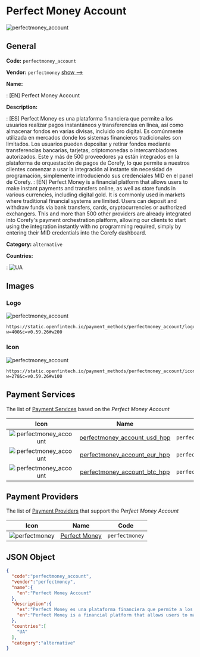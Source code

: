 
# Perfect Money Account 
![perfectmoney_account](https://static.openfintech.io/payment_methods/perfectmoney_account/logo.png?w=400&c=v0.59.26#w200)  

## General 
**Code:** `perfectmoney_account` 
 
**Vendor:** `perfectmoney` [show -->](/vendors/perfectmoney/) 
 
**Name:** 
 
:	[EN] Perfect Money Account 
 
**Description:** 
 
: [ES] Perfect Money es una plataforma financiera que permite a los usuarios realizar pagos instantáneos y transferencias en línea, así como almacenar fondos en varias divisas, incluido oro digital. Es comúnmente utilizada en mercados donde los sistemas financieros tradicionales son limitados. Los usuarios pueden depositar y retirar fondos mediante transferencias bancarias, tarjetas, criptomonedas o intercambiadores autorizados. Este y más de 500 proveedores ya están integrados en la plataforma de orquestación de pagos de Corefy, lo que permite a nuestros clientes comenzar a usar la integración al instante sin necesidad de programación, simplemente introduciendo sus credenciales MID en el panel de Corefy. 
: [EN] Perfect Money is a financial platform that allows users to make instant payments and transfers online, as well as store funds in various currencies, including digital gold. It is commonly used in markets where traditional financial systems are limited. Users can deposit and withdraw funds via bank transfers, cards, cryptocurrencies or authorized exchangers. This and more than 500 other providers are already integrated into Corefy's payment orchestration platform, allowing our clients to start using the integration instantly with no programming required, simply by entering their MID credentials into the Corefy dashboard. 
 
**Category:** `alternative` 
 
**Countries:** 
 
:	![UA](https://cdnjs.cloudflare.com/ajax/libs/flag-icon-css/3.3.0/flags/4x3/ua.svg#w24)  

## Images 

### Logo 
![perfectmoney_account](https://static.openfintech.io/payment_methods/perfectmoney_account/logo.png?w=400&c=v0.59.26#w200)  

```
https://static.openfintech.io/payment_methods/perfectmoney_account/logo.png?w=400&c=v0.59.26#w200
```  

### Icon 
![perfectmoney_account](https://static.openfintech.io/payment_methods/perfectmoney_account/icon.svg?w=278&c=v0.59.26#w100)  

```
https://static.openfintech.io/payment_methods/perfectmoney_account/icon.svg?w=278&c=v0.59.26#w100
```  

## Payment Services 
 
The list of [Payment Services](/payment-services/) based on the _Perfect Money Account_ 

|Icon|Name|Code| 
|:---:|:---:|:---:| 
|![perfectmoney_account](https://static.openfintech.io/payment_methods/perfectmoney_account/icon.svg?w=278&c=v0.59.26#w100) |[perfectmoney_account_usd_hpp](/payment-services/perfectmoney_account_usd_hpp/)|`perfectmoney_account_usd_hpp`| 
|![perfectmoney_account](https://static.openfintech.io/payment_methods/perfectmoney_account/icon.svg?w=278&c=v0.59.26#w100) |[perfectmoney_account_eur_hpp](/payment-services/perfectmoney_account_eur_hpp/)|`perfectmoney_account_eur_hpp`| 
|![perfectmoney_account](https://static.openfintech.io/payment_methods/perfectmoney_account/icon.svg?w=278&c=v0.59.26#w100) |[perfectmoney_account_btc_hpp](/payment-services/perfectmoney_account_btc_hpp/)|`perfectmoney_account_btc_hpp`| 
 

## Payment Providers 
 
The list of [Payment Providers](/payment-providers/) that support the _Perfect Money Account_ 

|Icon|Name|Code| 
|:---:|:---:|:---:| 
|![perfectmoney](https://static.openfintech.io/payment_providers/perfectmoney/icon.svg?w=278&c=v0.59.26#w100) |[Perfect Money](/payment-providers/perfectmoney/)|`perfectmoney`| 
 

## JSON Object 

```json
{
  "code":"perfectmoney_account",
  "vendor":"perfectmoney",
  "name":{
    "en":"Perfect Money Account"
  },
  "description":{
    "es":"Perfect Money es una plataforma financiera que permite a los usuarios realizar pagos instant\u00e1neos y transferencias en l\u00ednea, as\u00ed como almacenar fondos en varias divisas, incluido oro digital. Es com\u00fanmente utilizada en mercados donde los sistemas financieros tradicionales son limitados. Los usuarios pueden depositar y retirar fondos mediante transferencias bancarias, tarjetas, criptomonedas o intercambiadores autorizados. Este y m\u00e1s de 500 proveedores ya est\u00e1n integrados en la plataforma de orquestaci\u00f3n de pagos de Corefy, lo que permite a nuestros clientes comenzar a usar la integraci\u00f3n al instante sin necesidad de programaci\u00f3n, simplemente introduciendo sus credenciales MID en el panel de Corefy.",
    "en":"Perfect Money is a financial platform that allows users to make instant payments and transfers online, as well as store funds in various currencies, including digital gold. It is commonly used in markets where traditional financial systems are limited. Users can deposit and withdraw funds via bank transfers, cards, cryptocurrencies or authorized exchangers. This and more than 500 other providers are already integrated into Corefy's payment orchestration platform, allowing our clients to start using the integration instantly with no programming required, simply by entering their MID credentials into the Corefy dashboard."
  },
  "countries":[
    "UA"
  ],
  "category":"alternative"
}
```  
